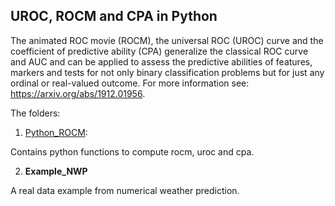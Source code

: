## UROC, ROCM and CPA in Python

The animated ROC movie (ROCM), the universal ROC (UROC) curve and the coefficient of predictive ability (CPA) generalize the classical ROC curve and AUC and can be applied to assess the predictive abilities of features, markers and tests for not only binary classification problems but for just any ordinal or real-valued outcome. 
For more information see: https://arxiv.org/abs/1912.01956.

The folders:

1. [Python_ROCM](Python_ROCM):

Contains python functions to compute rocm, uroc and cpa.

2. **Example_NWP** 

A real data example from numerical weather prediction.   





